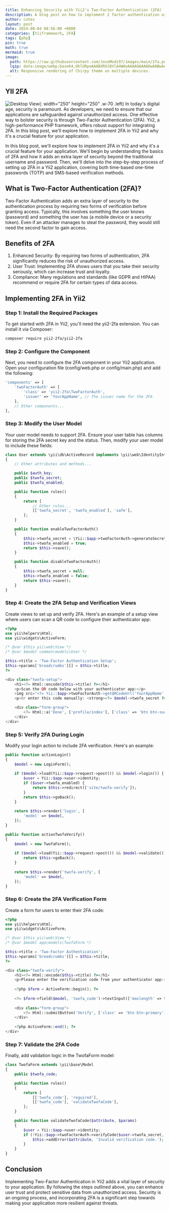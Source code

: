 ```yaml
---
title: Enhancing Security with Yii2's Two-Factor Authentication (2FA)
description: A blog post on how to implement 2 factor authentication using yii
author: cotes
layout: post
date: 2024-08-04 08:56:00 +0800
categories: [Yiiframework, 2FA]
tags: [php]
pin: true
math: true
mermaid: true
image:
  path: https://raw.githubusercontent.com/JoseModi97/images/main/2fa.png
  lqip: data:image/webp;base64,UklGRpoAAABXRUJQVlA4WAoAAAAQAAAADwAABwAAQUxQSDIAAAARL0AmbZurmr57yyIiqE8oiG0bejIYEQTgqiDA9vqnsUSI6H+oAERp2HZ65qP/VIAWAFZQOCBCAAAA8AEAnQEqEAAIAAVAfCWkAALp8sF8rgRgAP7o9FDvMCkMde9PK7euH5M1m6VWoDXf2FkP3BqV0ZYbO6NA/VFIAAAA
  alt: Responsive rendering of Chirpy theme on multiple devices.
---
```


## YII 2FA

![Desktop View](https://raw.githubusercontent.com/JoseModi97/images/main/_2b3f721b-4b61-4fab-af0d-34ab7492ba3b.jfif){: width="250" height="250" .w-70 .left}
In today's digital age, security is paramount. As developers, we need to ensure that our applications are safeguarded against unauthorized access. One effective way to bolster security is through Two-Factor Authentication (2FA). Yii2, a high-performance PHP framework, offers robust support for integrating 2FA. In this blog post, we'll explore how to implement 2FA in Yii2 and why it's a crucial feature for your application. 

In this blog post, we'll explore how to implement 2FA in Yii2 and why it's a crucial feature for your application. We'll begin by understanding the basics of 2FA and how it adds an extra layer of security beyond the traditional username and password. Then, we'll delve into the step-by-step process of setting up 2FA in a Yii2 application, covering both time-based one-time passwords (TOTP) and SMS-based verification methods.


## What is Two-Factor Authentication (2FA)?

Two-Factor Authentication adds an extra layer of security to the authentication process by requiring two forms of verification before granting access. Typically, this involves something the user knows (password) and something the user has (a mobile device or a security token). Even if an attacker manages to steal the password, they would still need the second factor to gain access.

## Benefits of 2FA
1. Enhanced Security: By requiring two forms of authentication, 2FA significantly reduces the risk of unauthorized access.
2. User Trust: Implementing 2FA shows users that you take their security seriously, which can increase trust and loyalty.
3. Compliance: Many regulations and standards (like GDPR and HIPAA) recommend or require 2FA for certain types of data access.


## Implementing 2FA in Yii2
### Step 1: Install the Required Packages
To get started with 2FA in Yii2, you'll need the yii2-2fa extension. You can install it via Composer:

```bash
composer require yii2-2fa/yii2-2fa
```
### Step 2: Configure the Component
Next, you need to configure the 2FA component in your Yii2 application. Open your configuration file (config/web.php or config/main.php) and add the following:
```php
'components' => [
    'twoFactorAuth' => [
        'class' => 'yii2-2fa\TwoFactorAuth',
        'issuer' => 'YourAppName', // The issuer name for the 2FA
    ],
    // Other components...
],
```

### Step 3: Modify the User Model
Your user model needs to support 2FA. Ensure your user table has columns for storing the 2FA secret key and the status. Then, modify your user model to include these fields:

```php
class User extends \yii\db\ActiveRecord implements \yii\web\IdentityInterface
{
    // Other attributes and methods...

    public $auth_key;
    public $twofa_secret;
    public $twofa_enabled;

    public function rules()
    {
        return [
            // Other rules...
            [['twofa_secret', 'twofa_enabled'], 'safe'],
        ];
    }

    public function enableTwoFactorAuth()
    {
        $this->twofa_secret = \Yii::$app->twoFactorAuth->generateSecretKey();
        $this->twofa_enabled = true;
        return $this->save();
    }

    public function disableTwoFactorAuth()
    {
        $this->twofa_secret = null;
        $this->twofa_enabled = false;
        return $this->save();
    }
}
```

### Step 4: Create the 2FA Setup and Verification Views
Create views to set up and verify 2FA. Here's an example of a setup view where users can scan a QR code to configure their authenticator app:

```php
<?php
use yii\helpers\Html;
use yii\widgets\ActiveForm;

/* @var $this yii\web\View */
/* @var $model common\models\User */

$this->title = 'Two-Factor Authentication Setup';
$this->params['breadcrumbs'][] = $this->title;
?>

<div class="twofa-setup">
    <h1><?= Html::encode($this->title) ?></h1>
    <p>Scan the QR code below with your authenticator app:</p>
    <img src="<?= Yii::$app->twoFactorAuth->getQRCodeUrl('YourAppName', $model->email, $model->twofa_secret) ?>" alt="QR Code">
    <p>Or enter this code manually: <strong><?= $model->twofa_secret ?></strong></p>

    <div class="form-group">
        <?= Html::a('Done', ['profile/index'], ['class' => 'btn btn-success']) ?>
    </div>
</div>
```

### Step 5: Verify 2FA During Login
Modify your login action to include 2FA verification. Here's an example:

```php
public function actionLogin()
{
    $model = new LoginForm();
    
    if ($model->load(Yii::$app->request->post()) && $model->login()) {
        $user = Yii::$app->user->identity;
        if ($user->twofa_enabled) {
            return $this->redirect(['site/twofa-verify']);
        }
        return $this->goBack();
    }
    
    return $this->render('login', [
        'model' => $model,
    ]);
}

public function actionTwofaVerify()
{
    $model = new TwofaForm();
    
    if ($model->load(Yii::$app->request->post()) && $model->validate()) {
        return $this->goBack();
    }
    
    return $this->render('twofa-verify', [
        'model' => $model,
    ]);
}
```

### Step 6: Create the 2FA Verification Form
Create a form for users to enter their 2FA code:

```php
<?php
use yii\helpers\Html;
use yii\widgets\ActiveForm;

/* @var $this yii\web\View */
/* @var $model app\models\TwofaForm */

$this->title = 'Two-Factor Authentication';
$this->params['breadcrumbs'][] = $this->title;
?>

<div class="twofa-verify">
    <h1><?= Html::encode($this->title) ?></h1>
    <p>Please enter the verification code from your authenticator app:</p>
    
    <?php $form = ActiveForm::begin(); ?>
    
    <?= $form->field($model, 'twofa_code')->textInput(['maxlength' => true]) ?>
    
    <div class="form-group">
        <?= Html::submitButton('Verify', ['class' => 'btn btn-primary']) ?>
    </div>
    
    <?php ActiveForm::end(); ?>
</div>
```

### Step 7: Validate the 2FA Code
Finally, add validation logic in the TwofaForm model:

```php
class TwofaForm extends \yii\base\Model
{
    public $twofa_code;

    public function rules()
    {
        return [
            [['twofa_code'], 'required'],
            [['twofa_code'], 'validateTwofaCode'],
        ];
    }

    public function validateTwofaCode($attribute, $params)
    {
        $user = Yii::$app->user->identity;
        if (!Yii::$app->twoFactorAuth->verifyCode($user->twofa_secret, $this->$attribute)) {
            $this->addError($attribute, 'Invalid verification code.');
        }
    }
}
```

## Conclusion
Implementing Two-Factor Authentication in Yii2 adds a vital layer of security to your application. By following the steps outlined above, you can enhance user trust and protect sensitive data from unauthorized access. Security is an ongoing process, and incorporating 2FA is a significant step towards making your application more resilient against threats.